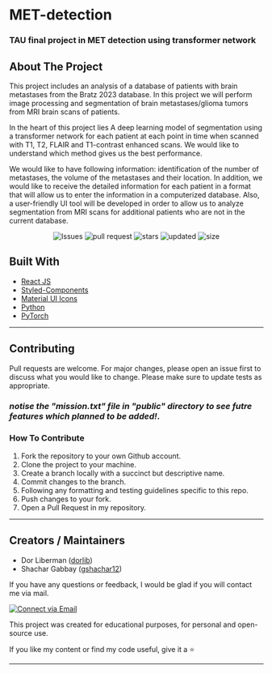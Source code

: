 # MET-detection
### TAU final project in MET detection using transformer network


## About The Project
This project includes an analysis of a database of patients with brain metastases from the Bratz 2023 database. In this project we will perform image processing and segmentation of brain metastases/glioma tumors from MRI brain scans of patients.

In the heart of this project lies A deep learning model of segmentation using a transformer network for each patient at each point in time when scanned with T1, T2, FLAIR and T1-contrast enhanced scans. 
We would like to understand which method gives us the best performance.

We would like to have following information: identification of the number of metastases, the volume of the metastases and their location.
In addition, we would like to receive the detailed information for each patient in a format that will allow us to enter the information in a computerized database.
Also, a user-friendly UI tool will be developed in order to allow us to analyze segmentation from MRI scans for additional patients who are not in the current database.


<p align="center">
    <img alt="Issues" src="https://img.shields.io/github/issues-raw/dorlib/MET-Detection"/>
    <img alt="pull request" src="https://img.shields.io/github/issues-pr-closed/dorlib/MET-Detection"/>
    <img alt="stars" src="https://img.shields.io/github/stars/dorlib/MET-Detection?style=social">
    <img alt="updated" src="https://img.shields.io/github/last-commit/dorlib/MET-Detection">
    <img alt="size" src="https://img.shields.io/github/repo-size/dorlib/MET-Detection" >
</p>


## Built With

- [React JS](https://reactjs.org/docs/getting-started.html)
- [Styled-Components](https://styled-components.com/docs)
- [Material UI Icons](https://material-ui.com/components/material-icons/)
- [Python](https://www.python.org/)
- [PyTorch](https://pytorch.org/)


---

## Contributing

Pull requests are welcome. For major changes, please open an issue first to discuss what you would like to change. Please make sure to update tests as appropriate.

### _notise the "mission.txt" file in "public" directory to see futre features which planned to be added!_.

### How To Contribute

1. Fork the repository to your own Github account.
2. Clone the project to your machine.
3. Create a branch locally with a succinct but descriptive name.
4. Commit changes to the branch.
5. Following any formatting and testing guidelines specific to this repo.
6. Push changes to your fork.
7. Open a Pull Request in my repository.

---

## Creators / Maintainers

- Dor Liberman ([dorlib](https://github.com/dorlib))
- Shachar Gabbay ([gshachar12](https://github.com/gshachar12))

If you have any questions or feedback, I would be glad if you will contact me via mail.

<p align="left">
  <a href="dorlibrm@gmail.com"> 
    <img alt="Connect via Email" src="https://img.shields.io/badge/Gmail-c14438?style=flat&logo=Gmail&logoColor=white" />
  </a>
</p>

This project was created for educational purposes, for personal and open-source use.

If you like my content or find my code useful, give it a :star: 


---
